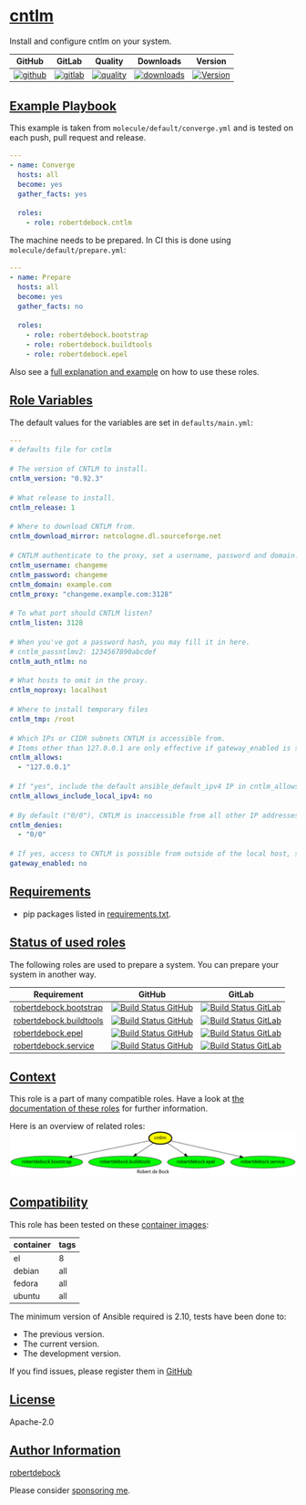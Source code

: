 # [cntlm](#cntlm)

Install and configure cntlm on your system.

|GitHub|GitLab|Quality|Downloads|Version|
|------|------|-------|---------|-------|
|[![github](https://github.com/robertdebock/ansible-role-cntlm/workflows/Ansible%20Molecule/badge.svg)](https://github.com/robertdebock/ansible-role-cntlm/actions)|[![gitlab](https://gitlab.com/robertdebock/ansible-role-cntlm/badges/master/pipeline.svg)](https://gitlab.com/robertdebock/ansible-role-cntlm)|[![quality](https://img.shields.io/ansible/quality/25457)](https://galaxy.ansible.com/robertdebock/cntlm)|[![downloads](https://img.shields.io/ansible/role/d/25457)](https://galaxy.ansible.com/robertdebock/cntlm)|[![Version](https://img.shields.io/github/release/robertdebock/ansible-role-cntlm.svg)](https://github.com/robertdebock/ansible-role-cntlm/releases/)|

## [Example Playbook](#example-playbook)

This example is taken from `molecule/default/converge.yml` and is tested on each push, pull request and release.
```yaml
---
- name: Converge
  hosts: all
  become: yes
  gather_facts: yes

  roles:
    - role: robertdebock.cntlm
```

The machine needs to be prepared. In CI this is done using `molecule/default/prepare.yml`:
```yaml
---
- name: Prepare
  hosts: all
  become: yes
  gather_facts: no

  roles:
    - role: robertdebock.bootstrap
    - role: robertdebock.buildtools
    - role: robertdebock.epel
```

Also see a [full explanation and example](https://robertdebock.nl/how-to-use-these-roles.html) on how to use these roles.

## [Role Variables](#role-variables)

The default values for the variables are set in `defaults/main.yml`:
```yaml
---
# defaults file for cntlm

# The version of CNTLM to install.
cntlm_version: "0.92.3"

# What release to install.
cntlm_release: 1

# Where to download CNTLM from.
cntlm_download_mirror: netcologne.dl.sourceforge.net

# CNTLM authenticate to the proxy, set a username, password and domain.
cntlm_username: changeme
cntlm_password: changeme
cntlm_domain: example.com
cntlm_proxy: "changeme.example.com:3128"

# To what port should CNTLM listen?
cntlm_listen: 3128

# When you've got a password hash, you may fill it in here.
# cntlm_passntlmv2: 1234567890abcdef
cntlm_auth_ntlm: no

# What hosts to omit in the proxy.
cntlm_noproxy: localhost

# Where to install temporary files
cntlm_tmp: /root

# Which IPs or CIDR subnets CNTLM is accessible from.
# Items other than 127.0.0.1 are only effective if gateway_enabled is set to `yes`.
cntlm_allows:
  - "127.0.0.1"

# If "yes", include the default ansible_default_ipv4 IP in cntlm_allows ([inventory_hostname]['ansible_default_ipv4'] )
cntlm_allows_include_local_ipv4: no

# By default ("0/0"), CNTLM is inaccessible from all other IP addresses.
cntlm_denies:
  - "0/0"

# If yes, access to CNTLM is possible from outside of the local host, subject to cntlm_allows and cntlm_denies:
gateway_enabled: no
```

## [Requirements](#requirements)

- pip packages listed in [requirements.txt](https://github.com/robertdebock/ansible-role-cntlm/blob/master/requirements.txt).

## [Status of used roles](#status-of-requirements)

The following roles are used to prepare a system. You can prepare your system in another way.

| Requirement | GitHub | GitLab |
|-------------|--------|--------|
|[robertdebock.bootstrap](https://galaxy.ansible.com/robertdebock/bootstrap)|[![Build Status GitHub](https://github.com/robertdebock/ansible-role-bootstrap/workflows/Ansible%20Molecule/badge.svg)](https://github.com/robertdebock/ansible-role-bootstrap/actions)|[![Build Status GitLab ](https://gitlab.com/robertdebock/ansible-role-bootstrap/badges/master/pipeline.svg)](https://gitlab.com/robertdebock/ansible-role-bootstrap)|
|[robertdebock.buildtools](https://galaxy.ansible.com/robertdebock/buildtools)|[![Build Status GitHub](https://github.com/robertdebock/ansible-role-buildtools/workflows/Ansible%20Molecule/badge.svg)](https://github.com/robertdebock/ansible-role-buildtools/actions)|[![Build Status GitLab ](https://gitlab.com/robertdebock/ansible-role-buildtools/badges/master/pipeline.svg)](https://gitlab.com/robertdebock/ansible-role-buildtools)|
|[robertdebock.epel](https://galaxy.ansible.com/robertdebock/epel)|[![Build Status GitHub](https://github.com/robertdebock/ansible-role-epel/workflows/Ansible%20Molecule/badge.svg)](https://github.com/robertdebock/ansible-role-epel/actions)|[![Build Status GitLab ](https://gitlab.com/robertdebock/ansible-role-epel/badges/master/pipeline.svg)](https://gitlab.com/robertdebock/ansible-role-epel)|
|[robertdebock.service](https://galaxy.ansible.com/robertdebock/service)|[![Build Status GitHub](https://github.com/robertdebock/ansible-role-service/workflows/Ansible%20Molecule/badge.svg)](https://github.com/robertdebock/ansible-role-service/actions)|[![Build Status GitLab ](https://gitlab.com/robertdebock/ansible-role-service/badges/master/pipeline.svg)](https://gitlab.com/robertdebock/ansible-role-service)|

## [Context](#context)

This role is a part of many compatible roles. Have a look at [the documentation of these roles](https://robertdebock.nl/) for further information.

Here is an overview of related roles:
![dependencies](https://raw.githubusercontent.com/robertdebock/ansible-role-cntlm/png/requirements.png "Dependencies")

## [Compatibility](#compatibility)

This role has been tested on these [container images](https://hub.docker.com/u/robertdebock):

|container|tags|
|---------|----|
|el|8|
|debian|all|
|fedora|all|
|ubuntu|all|

The minimum version of Ansible required is 2.10, tests have been done to:

- The previous version.
- The current version.
- The development version.


If you find issues, please register them in [GitHub](https://github.com/robertdebock/ansible-role-cntlm/issues)

## [License](#license)

Apache-2.0

## [Author Information](#author-information)

[robertdebock](https://robertdebock.nl/)

Please consider [sponsoring me](https://github.com/sponsors/robertdebock).
